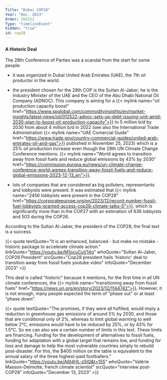 ```yaml
---
Title: "Dubai COP28"
Year: "Dec. 2023"
Order: 202312
Type: "timelineEvent"
hidden: "true"
id: cop28
---
```


#### A Historic Deal

The 28th Conference of Parties was a scandal from the start for some people:

- it was organized in Dubaï United Arab Emirates (UAE), the 7th oil productor in the world.

- the president chosen for the 28th COP is the Sultan Al-Jaber; he is the Industry Minister of the UAE and the CEO of the Abu Dhabi National Oil Company (ADNOC). This company is aiming for a {{< mylink name="oil production capacity boost" href="https://www.spglobal.com/commodityinsights/en/market-insights/latest-news/oil/012522-adnoc-sets-up-debt-issuing-unit-amid-2030-plan-to-boost-oil-production-capacity">}} to 5 million b/d by 2030 from about 4 million b/d in 2022 (see also the International Trade Administration {{< mylink name="UAE Comercial Guide" href="https://www.trade.gov/country-commercial-guides/united-arab-emirates-oil-and-gas">}} published in November 25, 2023) which is a 25% oil production increase even though the 28th UN Climate Change Conference mentions: {{< mylink name="World agrees to transition away from fossil fuels and reduce global emissions by 43% by 2030" href="https://commission.europa.eu/news/un-climate-change-conference-world-agrees-transition-away-fossil-fuels-and-reduce-global-emissions-2023-12-13_en">}}.

- lots of companies that are considered as big polluters, representants and lobbyists were present. It was estimated that {{< mylink name="2456 lobbyists were present in the COP28" href="https://corporateeurope.org/en/2023/12/record-number-fossil-fuel-lobbyists-granted-access-cop28-climate-talks-0">}}, which is significantly more than in the COP27 with an estimation of 636 lobbyists and 503 during the COP26.

According to the Sultan Al-Jaber, the president of the COP28, the final text is a success.

{{< quote textQuote="It is an enhanced, balanced - but make no mistake - historic package to accelerate climate action." linkQuote="https://youtu.be/M1ocuCuV14g" whoQuote="Sultan Al-Jaber, COP28 President" srcQuote="Cop28 president hails 'historic' deal to transition away from fossil fuels youtube video" infoQuote="December 2023" >}}

This deal is called "historic" because it mentions, for the first time in all UN climate conferences, the {{< mylink name="transitioning away from fossil fuels" href="https://news.un.org/en/story/2023/12/1144742">}}. However, it is not enough, many people expected the term of "phase out" or at least "phase down".

{{< quote textQuote="The promises, if they were all fulfilled, would imply a reduction in greenhouse gas emissions of around 5% by 2030, and those that are conditional only of 2%, whereas to limit global warming to well below 2°C, emissions would have to be reduced by 25%, or by 43% for 1.5°C. So we can also see a certain number of limits in this text. These limits are financing. Funding for the development of alternatives to fossil fuels, funding for adaptation with a global target that remains low, and funding for loss and damage to help the most vulnerable countries simply to rebuild post-disaster. For this, the $400 million on the table is equivalent to the annual salary of the three highest-paid footballers." linkQuote="https://youtu.be/A6t4HL-z5lQ&t=155" whoQuote="Valérie Masson-Delmotte, french climate scientist" srcQuote="interview post-COP28" infoQuote="December 13, 2023" >}}








